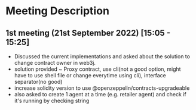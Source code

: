 # Meeting Description

## 1st meeting (21st September 2022) [15:05 - 15:25]

- Discussed the current implementations and asked about the solution to change contract owner in web3j.
- solution provided ~ Proxy contract, use cli(not a good option, might have to use shell file or change everytime using cli), interface separator(no good)
- increase solidity version to use @openzeppelin/contracts-upgradeable
- also asked to create 1 agent at a time (e.g. retailer agent) and check if it's running by checking string